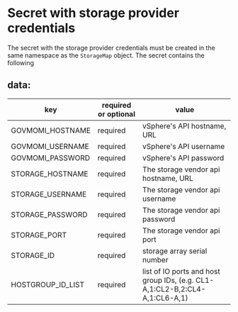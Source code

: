 # Secret with storage provider credentials
The secret with the storage provider credentials must be created in the same namespace
as the `StorageMap` object. The secret contains the following

## data:
|key|required or optional|value|
|---|----|-----|
|GOVMOMI_HOSTNAME|required|vSphere's API hostname, URL|
|GOVMOMI_USERNAME|required|vSphere's API username|
|GOVMOMI_PASSWORD|required|vSphere's API password|
|STORAGE_HOSTNAME|required|The storage vendor api hostname, URL|
|STORAGE_USERNAME|required|The storage vendor api username|
|STORAGE_PASSWORD|required|The storage vendor api password|
|STORAGE_PORT|required|The storage vendor api port|
|STORAGE_ID|required|storage array serial number|
|HOSTGROUP_ID_LIST|required|list of IO ports and host group IDs, (e.g. CL1-A,1:CL2-B,2:CL4-A,1:CL6-A,1) |
